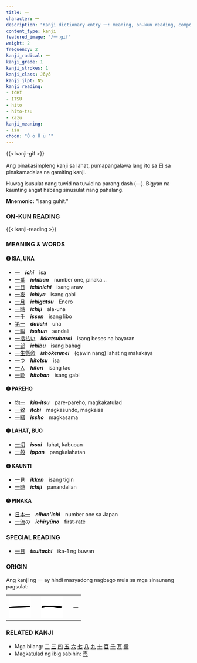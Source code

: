 ```yaml
---
title: 一
character: 一
description: "Kanji dictionary entry 一: meaning, on-kun reading, compounds, origin, related kanji"
content_type: kanji
featured_image: "/一.gif"
weight: 2
frequency: 2
kanji_radical: 一
kanji_grade: 1
kanji_strokes: 1
kanji_class: Jōyō
kanji_jlpt: N5
kanji_reading:
- ICHI
- ITSU
- hito
- hito-tsu
- kazu
kanji_meaning:
- isa
chōon: "Ō ō Ū ū ’"
---
```

[//]: # (Don't edit the line below. Kanji animated GIF code is automatically generated.)
{{< kanji-gif >}}

Ang pinakasimpleng kanji sa lahat, pumapangalawa lang ito sa [日](../日) sa pinakamadalas na gamiting kanji.

Huwag isusulat nang tuwid na tuwid na parang dash (―). Bigyan na kaunting angat habang sinusulat nang pahalang.

**Mnemonic:** "Isang guhit."

### ON-KUN READING

[//]: # (Don't edit the line below. ON-KUN READING code is automatically generated.)
{{< kanji-reading >}}

### MEANING & WORDS

#### ➊ **ISA, UNA**
  - [一](../一)　***ichi***　isa
  - [一](../一)[番](../番)　***ichiban***　number one, pinaka...
  - [一](../一)[日](../日)　***ichinichi***　isang araw
  - [一](../一)[夜](../夜)　***ichiya***　isang gabi
  - [一](../一)[月](../月)　***ichigatsu***　Enero
  - [一](../一)[時](../時)　***ichiji***　ala-una
  - [一](../一)[千](../千)　***issen***　isang libo
  - [第](../第)[一](../一)　***daiichi***　una
  - [一](../一)[瞬](../瞬)　***isshun***　sandali
  - [一](../一)[括](../活)[払い](../払)　***ikkatsubarai***　isang beses na bayaran
  - [一](../一)[部](../部)　***ichibu***　isang bahagi
  - [一](../一)[生](../生)[懸](../懸)[命](../命)　***ishōkenmei***　(gawin nang) lahat ng makakaya
  - [一つ](../一)　***hitotsu***　isa
  - [一](../一)[人](../人)　***hitori***　isang tao
  - [一](../一)[晩](../晩)　***hitoban***　isang gabi
  
#### ➋ **PAREHO**
  - [均](../均)[一](../一)　***kin-itsu***　pare-pareho, magkakatulad
  - [一](../一)[致](../致)　***itchi***　magkasundo, magkaisa
  - [一](../一)[緒](../緒)　***issho***　magkasama

#### ➌ **LAHAT, BUO**
  - [一](../一)[切](../切)　***issai***　lahat, kabuoan
  - [一](../一)[般](../般)　***ippan***　pangkalahatan

#### ➍ **KAUNTI**
  - [一](../一)[見](../見)　***ikken***　isang tigin
  - [一](../一)[時](../時)　***ichiji***　panandalian

#### ➎ **PINAKA**
  - [日](../日)[本](../本)[一](../一)　***nihon'ichi***　number one sa Japan
  - [一](../一)[流](../流)の　***ichiryūno***　first-rate

### SPECIAL READING
  - [一](../一)[日](../日)　***tsuitachi***　ika-1 ng buwan

### ORIGIN

Ang kanji ng 一 ay hindi masyadong nagbago mula sa mga sinaunang pagsulat:

<table class="kanji-table"><tr><td>
<img src="60px-一-hanjian.svg.png">
</td><td></td><td>
<img src="60px-一-slip.svg.png">
</td><td></td>
<td class="kanji-origin">一</td>
</tr></table>

### RELATED KANJI

- Mga bilang: [二](../二) [三](../三) [四](../五) [五](../五) [六](../七) [七](../七) [八](../八) [九](../九) [十](../十) [百](../百) [千](../千) [万](../万) [億](../億)
- Magkatulad ng ibig sabihin: [壱](../壱)